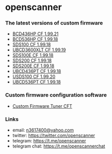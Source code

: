 # openscanner

### The latest versions of custom firmware
- [BCD436HP CF 1.99.21](https://github.com/x27/openscanner/tree/main/uniden/bcd436hp/fw/mod)
- [BCD536HP CF 1.99.18](https://github.com/x27/openscanner/tree/main/uniden/bcd536hp/fw/mod)
- [SDS100 CF 1.99.18](https://github.com/x27/openscanner/tree/main/uniden/sds100/fw/mod)
- [UBCD3600XLT CF 1.99.19](https://github.com/x27/openscanner/tree/main/uniden/ubcd3600xlt/mod)
- [SDS100E CF 1.99.18](https://github.com/x27/openscanner/tree/main/uniden/sds100e/mod)
- [SDS200 CF 1.99.18](https://github.com/x27/openscanner/tree/main/uniden/sds200/mod)
- [SDS200E CF 1.99.18](https://github.com/x27/openscanner/tree/main/uniden/sds200e/mod)
- [UBCD436PT CF 1.99.18](https://github.com/x27/openscanner/tree/main/uniden/ubcd436pt/mod)
- [USDS100 CF 1.99.20](https://github.com/x27/openscanner/tree/main/uniden/usds100/mod)
- [UBCD536PT CF 1.99.18](https://github.com/x27/openscanner/tree/main/uniden/ubcd536pt/mod)

### Custom firmware configuration software
- [Custom Firmware Tuner CFT](https://github.com/x27/CFT)

### Links

- email: n3617400@yahoo.com
- twitter:  https://twitter.com/openscanner
- telegram: https://t.me/openscanner
- telegram chat: https://t.me/openscannerchat
